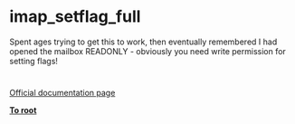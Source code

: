 # imap_setflag_full





Spent ages trying to get this to work, then eventually remembered I had opened the mailbox READONLY - obviously you need write permission for setting flags!

  

#

[Official documentation page](https://www.php.net/manual/en/function.imap-setflag-full.php)

**[To root](/README.md)**